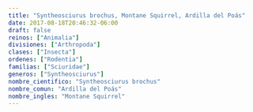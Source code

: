 ```yaml
---
title: "Syntheosciurus brochus, Montane Squirrel, Ardilla del Poás"
date: 2017-08-18T20:46:32-06:00
draft: false
reinos: ["Animalia"]
divisiones: ["Arthropoda"]
clases: ["Insecta"]
ordenes: ["Rodentia"]
familias: ["Sciuridae"]
generos: ["Syntheosciurus"]
nombre_cientifico: "Syntheosciurus brochus"
nombre_comun: "Ardilla del Poás"
nombre_ingles: "Montane Squirrel"
---
```

